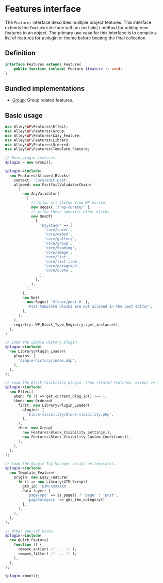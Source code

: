 # Features interface

The `Features` interface describes multiple project features. This interface extends the `Feature` interface with an `include()` method for adding new features to an object. The primary use case for this interface is to compile a list of features for a plugin or theme before booting the final collection.

## Definition

```php
interface Features extends Feature{
	public function include( Feature $feature ): void;
}
```

## Bundled implementations

- [Group](https://github.com/alleyinteractive/wp-type-extensions/blob/main/src/features/class-group.php): Group related features.

## Basic usage

```php
use Alley\WP\Features\Effect;
use Alley\WP\Features\Group;
use Alley\WP\Features\Lazy_Feature;
use Alley\WP\Features\Library;
use Alley\WP\Features\Ordered;
use Alley\WP\Features\Template_Feature;

// Main plugin features.
$plugin = new Group();

$plugin->include(
  new Features\Allowed_Blocks(
    context: 'core/edit-post',
    allowed: new FastFailValidatorChain(
      [
        new AnyValidator(
          [
            // Allow all blocks from WP Curate.
            new Regex( '/^wp-curate/' ),
            // Allow these specific other blocks.
            new OneOf(
              [
                'haystack' => [
                  'core/cover',
                  'core/embed',
                  'core/gallery',
                  'core/group',
                  'core/heading',
                  'core/image',
                  'core/list',
                  'core/list-item',
                  'core/paragraph',
                  'core/quote',
                ],
              ],
            ),
          ],
        ),
        new Not(
          new Regex( '#^core/post-#' ),
          'Post template blocks are not allowed in the post editor',
        ),
      ],
    ),
    registry: WP_Block_Type_Registry::get_instance(),
  ),
)

// Load the Simple History plugin.
$plugin->include(
  new Library\Plugin_Loader(
    plugins: [
      'simple-history/index.php',
    ],
  ),
);

// Load the Block Visibility plugin, then related features, except on the main site in the network.
$plugin->include(
  new Effect(
    when: fn () => get_current_blog_id() !== 1,
    then: new Ordered(
      first: new Library\Plugin_Loader(
        plugins: [
          'block-visibility/block-visibility.php',
        ],
      ),
      then: new Group(
        new Features\Block_Visibility_Settings(),
        new Features\Block_Visibility_Custom_Conditions(),
      ),
    ),
  ),
);

// Load the Google Tag Manager script on templates.
$plugin->include(
  new Template_Feature(
    origin: new Lazy_Feature(
      fn () => new Library\GTM_Script(
        gtm_id: 'GTM-XXXXXXX',
        data_layer: [
          'pageType' => is_page() ? 'page' : 'post',
          'pageCategory' => get_the_category(),
        ],
      ),
    ),
  ),
);

// Other one-off hooks.
$plugin->include(
  new Quick_Feature(
    function () {
      remove_action( /* ... */ );
      remove_filter( /* ... */ );
    },
  ),
);

$plugin->boot();
```
